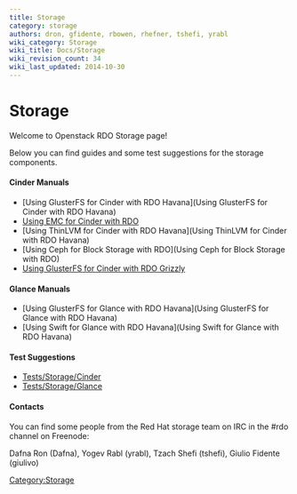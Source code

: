 ```yaml
---
title: Storage
category: storage
authors: dron, gfidente, rbowen, rhefner, tshefi, yrabl
wiki_category: Storage
wiki_title: Docs/Storage
wiki_revision_count: 34
wiki_last_updated: 2014-10-30
---
```


# Storage

Welcome to Openstack RDO Storage page!

Below you can find guides and some test suggestions for the storage components.

#### Cinder Manuals

*   [Using GlusterFS for Cinder with RDO Havana](Using GlusterFS for Cinder with RDO Havana)
*   [Using EMC for Cinder with RDO](https://wiki.openstack.org/wiki/How_to_deploy_cinder_with_EMC_plug-in)
*   [Using ThinLVM for Cinder with RDO Havana](Using ThinLVM for Cinder with RDO Havana)
*   [Using Ceph for Block Storage with RDO](Using Ceph for Block Storage with RDO)
*   [Using GlusterFS for Cinder with RDO Grizzly](http://www.gluster.org/community/documentation/index.php/GlusterFS_Cinder)

#### Glance Manuals

*   [Using GlusterFS for Glance with RDO Havana](Using GlusterFS for Glance with RDO Havana)
*   [Using Swift for Glance with RDO Havana](Using Swift for Glance with RDO Havana)

#### Test Suggestions

*   [Tests/Storage/Cinder](Tests/Storage/Cinder)
*   [Tests/Storage/Glance](Tests/Storage/Glance)

#### Contacts

You can find some people from the Red Hat storage team on IRC in the #rdo channel on Freenode:

Dafna Ron (Dafna), Yogev Rabl (yrabl), Tzach Shefi (tshefi), Giulio Fidente (giulivo)

<Category:Storage>
